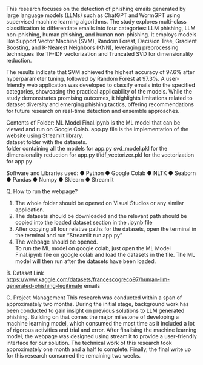 This research focuses on the detection of phishing emails generated by large language models (LLMs) such as ChatGPT and WormGPT using supervised machine learning algorithms. The study explores multi-class classification to differentiate emails into four categories: LLM phishing, LLM non-phishing, human phishing, and human non-phishing. It employs models like Support Vector Machine (SVM), Random Forest, Decision Tree, Gradient Boosting, and K-Nearest Neighbors (KNN), leveraging preprocessing techniques like TF-IDF vectorization and Truncated SVD for dimensionality reduction.

The results indicate that SVM achieved the highest accuracy of 97.6% after hyperparameter tuning, followed by Random Forest at 97.3%. A user-friendly web application was developed to classify emails into the specified categories, showcasing the practical applicability of the models. While the study demonstrates promising outcomes, it highlights limitations related to dataset diversity and emerging phishing tactics, offering recommendations for future research on real-time detection and ensemble approaches.

Contents of Folder: 
ML Model Final.ipynb is the ML model that can be viewed and run on Google Colab. 
app.py file is the implementation of the website using Streamlit library.  
dataset folder with the datasets.  
folder containing all the models for app.py 
svd_model.pkl for the dimensionality reduction for app.py 
tfidf_vectorizer.pkl for the vectorization for app.py 


Software and Libraries used: 
● Python 
● Google Colab 
● NLTK 
● Seaborn 
● Pandas 
● Numpy 
● Sklearn 
● Streamlit 


Q. How to run the webpage? 
1. The whole folder should be opened on Visual Studios or any similar application.  
2. The datasets should be downloaded and the relevant path should be copied into the 
loaded dataset section in the .ipynb file 
3. After copying all four relative paths for the datasets, open the terminal in the terminal and 
run “Streamlit run app.py” 
4. The webpage should be opened.  
To run the ML model on google colab, just open the ML Model Final.ipynb file on google colab 
and load the datasets in the file. The ML model will then run after the datasets have been loaded.  


B. Dataset Link 
https://www.kaggle.com/datasets/francescogreco97/human-llm-generated-phishing-legitimate
emails 


C. Project Management 
This research was conducted within a span of approximately two months. During the initial 
stage, background work has been conducted to gain insight on previous solutions to LLM 
generated phishing. Building on that comes the major milestone of developing a machine 
learning model, which consumed the most time as it included a lot of rigorous activities and 
trial and error. After finalising the machine learning model, the webpage was designed using 
streamlit to provide a user-friendly interface for our solution. The technical work of this 
research took approximately one month and a half to complete. Finally, the final write up for 
this research consumed the remaining two weeks. 
